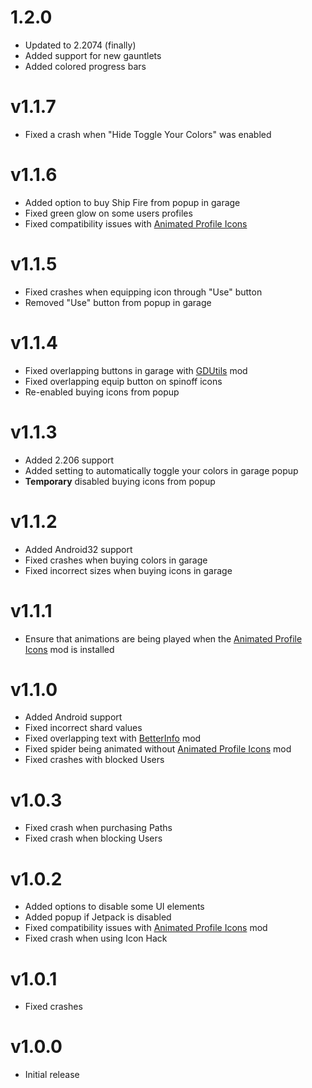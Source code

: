 # 1.2.0
 - Updated to 2.2074 (finally)
 - Added support for new gauntlets
 - Added colored progress bars
 
# v1.1.7
 - Fixed a crash when "Hide Toggle Your Colors" was enabled

# v1.1.6
 - Added option to buy Ship Fire from popup in garage
 - Fixed green glow on some users profiles
 - Fixed compatibility issues with [Animated Profile Icons](https://geode-sdk.org/mods/thesillydoggo.animatedprofiles)

# v1.1.5
 - Fixed crashes when equipping icon through "Use" button
 - Removed "Use" button from popup in garage

# v1.1.4
 - Fixed overlapping buttons in garage with [GDUtils](https://geode-sdk.org/mods/gdutilsdevs.gdutils) mod
 - Fixed overlapping equip button on spinoff icons
 - Re-enabled buying icons from popup

# v1.1.3
 - Added 2.206 support
 - Added setting to automatically toggle your colors in garage popup
 - **Temporary** disabled buying icons from popup

# v1.1.2
 - Added Android32 support
 - Fixed crashes when buying colors in garage
 - Fixed incorrect sizes when buying icons in garage

# v1.1.1
 - Ensure that animations are being played when the [Animated Profile Icons](https://geode-sdk.org/mods/thesillydoggo.animatedprofiles) mod is installed

# v1.1.0
 - Added Android support
 - Fixed incorrect shard values
 - Fixed overlapping text with [BetterInfo](https://geode-sdk.org/mods/cvolton.betterinfo) mod
 - Fixed spider being animated without [Animated Profile Icons](https://geode-sdk.org/mods/thesillydoggo.animatedprofiles) mod
 - Fixed crashes with blocked Users

# v1.0.3
 - Fixed crash when purchasing Paths
 - Fixed crash when blocking Users

# v1.0.2
 - Added options to disable some UI elements
 - Added popup if Jetpack is disabled
 - Fixed compatibility issues with [Animated Profile Icons](https://geode-sdk.org/mods/thesillydoggo.animatedprofiles) mod
 - Fixed crash when using Icon Hack

# v1.0.1
 - Fixed crashes

# v1.0.0
 - Initial release